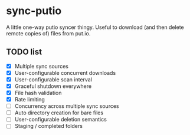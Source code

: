 # sync-putio

A little one-way putio syncer thingy. Useful to download (and then delete
remote copies of) files from put.io.

## TODO list

* [x] Multiple sync sources
* [x] User-configurable concurrent downloads
* [x] User-configurable scan interval
* [x] Graceful shutdown everywhere
* [x] File hash validation
* [x] Rate limiting
* [ ] Concurrency across multiple sync sources
* [ ] Auto directory creation for bare files
* [ ] User-configurable deletion semantics
* [ ] Staging / completed folders

